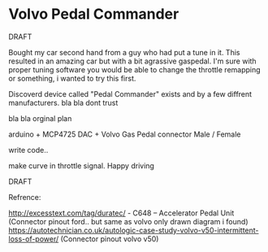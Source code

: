 # Volvo Pedal Commander

DRAFT

Bought my car second hand from a guy who had put a tune in it. This resulted in an amazing car but with a bit agrassive gaspedal.
I'm sure with proper tuning software you would be able to change the throttle remapping or something, i wanted to try this first.

Discoverd device called "Pedal Commander" exists and by a few diffrent manufacturers.
bla bla dont trust 

bla bla orginal plan

arduino + MCP4725 DAC + Volvo Gas Pedal connector Male / Female

write code..

make curve in throttle signal. Happy driving

DRAFT


Refrence:

http://excesstext.com/tag/duratec/ - C648 – Accelerator Pedal Unit (Connector pinout ford.. but same as volvo only drawn diagram i found)
https://autotechnician.co.uk/autologic-case-study-volvo-v50-intermittent-loss-of-power/ (Connector pinout volvo v50)
